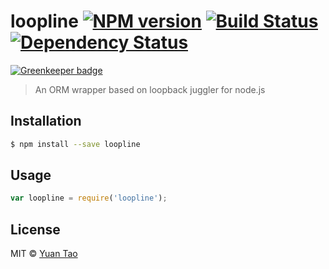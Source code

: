 # loopline [![NPM version][npm-image]][npm-url] [![Build Status][travis-image]][travis-url] [![Dependency Status][daviddm-image]][daviddm-url]

[![Greenkeeper badge](https://badges.greenkeeper.io/taoyuan/loopline.svg)](https://greenkeeper.io/)

> An ORM wrapper based on loopback juggler for node.js

## Installation

```sh
$ npm install --save loopline
```

## Usage

```js
var loopline = require('loopline');

```
## License

MIT © [Yuan Tao]()


[npm-image]: https://badge.fury.io/js/loopline.svg
[npm-url]: https://npmjs.org/package/loopline
[travis-image]: https://travis-ci.org/taoyuan/loopline.svg?branch=master
[travis-url]: https://travis-ci.org/taoyuan/loopline
[daviddm-image]: https://david-dm.org/taoyuan/loopline.svg?theme=shields.io
[daviddm-url]: https://david-dm.org/taoyuan/loopline
